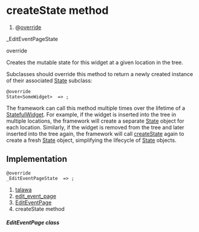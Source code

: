 
<div>

# createState method

</div>


<div>

1.  @[override](https://api.flutter.dev/flutter/dart-core/override-constant.html)

</div>

\_EditEventPageState 


override




Creates the mutable state for this widget at a given location in the
tree.

Subclasses should override this method to return a newly created
instance of their associated
[State](https://api.flutter.dev/flutter/widgets/State-class.html)
subclass:

``` language-dart
@override
State<SomeWidget>  => ;
```

The framework can call this method multiple times over the lifetime of a
[StatefulWidget](https://api.flutter.dev/flutter/widgets/StatefulWidget-class.html).
For example, if the widget is inserted into the tree in multiple
locations, the framework will create a separate
[State](https://api.flutter.dev/flutter/widgets/State-class.html) object
for each location. Similarly, if the widget is removed from the tree and
later inserted into the tree again, the framework will call
[createState](../../views_after_auth_screens_events_edit_event_page/EditEventPage/createState.md)
again to create a fresh
[State](https://api.flutter.dev/flutter/widgets/State-class.html)
object, simplifying the lifecycle of
[State](https://api.flutter.dev/flutter/widgets/State-class.html)
objects.



## Implementation

``` language-dart
@override
_EditEventPageState  => ;
```







1.  [talawa](../../index.md)
2.  [edit_event_page](../../views_after_auth_screens_events_edit_event_page/)
3.  [EditEventPage](../../views_after_auth_screens_events_edit_event_page/EditEventPage-class.md)
4.  createState method

##### EditEventPage class







